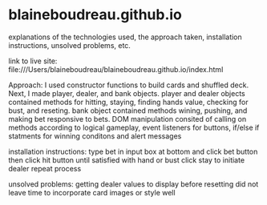 # blaineboudreau.github.io


explanations of the technologies used, 
the approach taken, 
installation instructions, 
unsolved problems, etc.

link to live site:   
file:///Users/blaineboudreau/blaineboudreau.github.io/index.html   

Approach:
I used constructor functions to build cards and shuffled deck. 
Next, I made player, dealer, and bank objects.
player and dealer objects contained methods for hitting, staying, finding hands value, checking for bust, and reseting.
bank object contained methods wining, pushing, and making bet responsive to bets.
DOM manipulation consited of calling on methods according to logical gameplay, event listeners for buttons, if/else if statments for winning conditons and alert messages

installation instructions:
type bet in input box at bottom and click bet button
then click hit button until satisfied with hand or bust
click stay to initiate dealer
repeat process

unsolved problems:
getting dealer values to display before resetting
did not leave time to incorporate card images or style well
